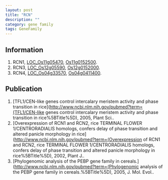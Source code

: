 ```yaml
---
layout: post
title: "RCN"
description: ""
category: gene family
tags: GeneFamily
---
```


## Information
1. RCN1, [LOC_Os11g05470](http://rice.plantbiology.msu.edu/cgi-bin/ORF_infopage.cgi?orf=LOC_Os11g05470), [Os11g0152500](http://rapdb.dna.affrc.go.jp/viewer/gbrowse_details/irgsp1?name=Os11g0152500).
2. RCN3, [LOC_Os12g05590](http://rice.plantbiology.msu.edu/cgi-bin/ORF_infopage.cgi?orf=LOC_Os12g05590), [Os12g0152000](http://rapdb.dna.affrc.go.jp/viewer/gbrowse_details/irgsp1?name=Os12g0152000).
3. RCN4, [LOC_Os04g33570](http://rice.plantbiology.msu.edu/cgi-bin/ORF_infopage.cgi?orf=LOC_Os04g33570), [Os04g0411400](http://rapdb.dna.affrc.go.jp/viewer/gbrowse_details/irgsp1?name=Os04g0411400).

## Publication
1. [TFL1/CEN-like genes control intercalary meristem activity and phase transition in rice](http://www.ncbi.nlm.nih.gov/pubmed?term=(TFL1/CEN-like genes control intercalary meristem activity and phase transition in rice%5BTitle%5D), 2005, Plant Sci..
2. [Overexpression of RCN1 and RCN2, rice TERMINAL FLOWER 1/CENTRORADIALIS homologs, confers delay of phase transition and altered panicle morphology in rice](http://www.ncbi.nlm.nih.gov/pubmed?term=(Overexpression of RCN1 and RCN2, rice TERMINAL FLOWER 1/CENTRORADIALIS homologs, confers delay of phase transition and altered panicle morphology in rice%5BTitle%5D), 2002, Plant J..
3. [Phylogenomic analysis of the PEBP gene family in cereals.](http://www.ncbi.nlm.nih.gov/pubmed?term=(Phylogenomic analysis of the PEBP gene family in cereals.%5BTitle%5D), 2005, J. Mol. Evol..


